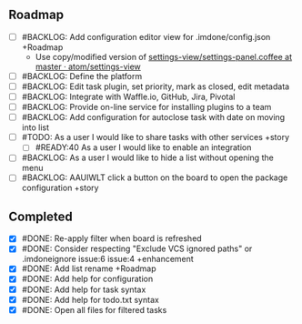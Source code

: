 Roadmap
----
- [ ] #BACKLOG: Add configuration editor view for .imdone/config.json +Roadmap
  - Use copy/modified version of [settings-view/settings-panel.coffee at master · atom/settings-view](https://github.com/atom/settings-view/blob/master/lib/settings-panel.coffee)
- [ ] #BACKLOG: Define the platform
- [ ] #BACKLOG: Edit task plugin, set priority, mark as closed, edit metadata
- [ ] #BACKLOG: Integrate with Waffle.io, GitHub, Jira, Pivotal
- [ ] #BACKLOG: Provide on-line service for installing plugins to a team
- [ ] #BACKLOG: Add configuration for autoclose task with date on moving into list
- [ ] #TODO: As a user I would like to share tasks with other services +story
  - [ ] #READY:40 As a user I would like to enable an integration
- [ ] #BACKLOG: As a user I would like to hide a list without opening the menu
- [ ] #BACKLOG: AAUIWLT click a button on the board to open the package configuration +story

Completed
----
- [x] #DONE: Re-apply filter when board is refreshed
- [x] #DONE: Consider respecting "Exclude VCS ignored paths" or .imdoneignore issue:6 issue:4 +enhancement
- [x] #DONE: Add list rename +Roadmap
- [x] #DONE: Add help for configuration
- [x] #DONE: Add help for task syntax
- [x] #DONE: Add help for todo.txt syntax
- [x] #DONE: Open all files for filtered tasks
